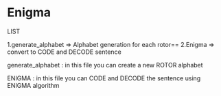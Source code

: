 Enigma
=================================================================================================================
LIST

1.generate_alphabet => Alphabet generation for each rotor==
2.Enigma => convert to CODE and DECODE sentence

generate_alphabet :
in this file you can create a new ROTOR alphabet

ENIGMA :
in this file you can CODE and DECODE the sentence using ENIGMA algorithm 

